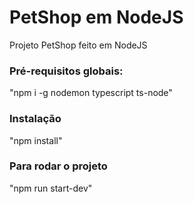 # PetShop em NodeJS
Projeto PetShop feito em NodeJS

### Pré-requisitos globais:
"npm i -g nodemon typescript ts-node"

### Instalação
"npm install"

### Para rodar o projeto
"npm run start-dev"